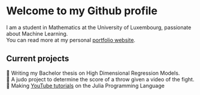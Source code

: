 # Welcome to my Github profile

I am a student in Mathematics at the University of Luxembourg, passionate about Machine Learning.\
You can read more at my personal  [portfolio website](https://jorislimonier.github.io/).

## Current projects

:book: Writing my Bachelor thesis on High Dimensional Regression Models.\
🥋 A judo project to determine the score of a throw given a video of the fight.\
:movie_camera: Making [YouTube tutorials](https://www.youtube.com/channel/UCRiPdnPDn3FljsRmFhbMpeg) on the Julia Programming Language

